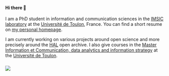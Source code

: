 #### Hi there 👋

I am a PhD student in information and communication sciences in the [IMSIC laboratory](https://www.imsic.fr/) at the [Université de Toulon](https://www.univ-tln.fr/), France. You can find a short resume on [my personal homepage](https://altab.fr).

I am currently working on various projects around open science and more precisely around the [HAL](https://hal.archives-ouvertes.fr/) open archive. I also give courses in the [Master Information et Communication, data analytics and information strategy](http://www.ingemedia.net/formations/master-data-analytics-strategie-information) at the [Université de Toulon](https://www.univ-tln.fr/).

##### 

![](https://github-readme-stats.vercel.app/api/top-langs/?username=alarictabaries&layout=compact)

<!--
**alarictabaries/alarictabaries** is a ✨ _special_ ✨ repository because its `README.md` (this file) appears on your GitHub profile.

Here are some ideas to get you started:

- 🔭 I’m currently working on ...
- 🌱 I’m currently learning ...
- 👯 I’m looking to collaborate on ...
- 🤔 I’m looking for help with ...
- 💬 Ask me about ...
- 📫 How to reach me: ...
- 😄 Pronouns: ...
- ⚡ Fun fact: ...
-->
